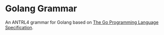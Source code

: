 # Golang Grammar

An ANTRL4 grammar for Golang based on [The Go Programming Language Specification](https://golang.org/ref/spec).

